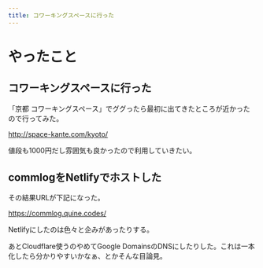 ```yaml
---
title: コワーキングスペースに行った
---
```


# やったこと

## コワーキングスペースに行った

「京都 コワーキングスペース」でググったら最初に出てきたところが近かったので行ってみた。

http://space-kante.com/kyoto/

値段も1000円だし雰囲気も良かったので利用していきたい。

## commlogをNetlifyでホストした

その結果URLが下記になった。

https://commlog.quine.codes/

Netlifyにしたのは色々と企みがあったりする。

あとCloudflare使うのやめてGoogle DomainsのDNSにしたりした。これは一本化したら分かりやすいかなぁ、とかそんな目論見。
